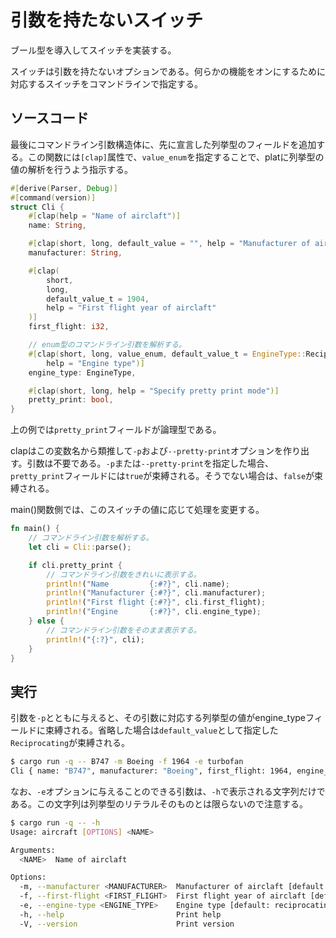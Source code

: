 # 引数を持たないスイッチ

ブール型を導入してスイッチを実装する。

スイッチは引数を持たないオプションである。何らかの機能をオンにするために対応するスイッチをコマンドラインで指定する。

## ソースコード

最後にコマンドライン引数構造体に、先に宣言した列挙型のフィールドを追加する。この関数には`[clap]`属性で、`value_enum`を指定することで、platに列挙型の値の解析を行うよう指示する。

```rust:main.rs
#[derive(Parser, Debug)]
#[command(version)]
struct Cli {
    #[clap(help = "Name of airclaft")]
    name: String,

    #[clap(short, long, default_value = "", help = "Manufacturer of airclaft")]
    manufacturer: String,

    #[clap(
        short,
        long,
        default_value_t = 1904,
        help = "First flight year of airclaft"
    )]
    first_flight: i32,

    // enum型のコマンドライン引数を解析する。
    #[clap(short, long, value_enum, default_value_t = EngineType::Reciprocating,
        help = "Engine type")]
    engine_type: EngineType,

    #[clap(short, long, help = "Specify pretty print mode")]
    pretty_print: bool,
}
```
上の例では`pretty_print`フィールドが論理型である。

clapはこの変数名から類推して`-p`および`--pretty-print`オプションを作り出す。引数は不要である。`-p`または`--pretty-print`を指定した場合、`pretty_print`フィールドには`true`が束縛される。そうでない場合は、`false`が束縛される。

main()関数側では、このスイッチの値に応じて処理を変更する。

```rust:main.rs
fn main() {
    // コマンドライン引数を解析する。
    let cli = Cli::parse();

    if cli.pretty_print {
        // コマンドライン引数をきれいに表示する。
        println!("Name         {:#?}", cli.name);
        println!("Manufacturer {:#?}", cli.manufacturer);
        println!("First flight {:#?}", cli.first_flight);
        println!("Engine       {:#?}", cli.engine_type);
    } else {
        // コマンドライン引数をそのまま表示する。
        println!("{:?}", cli);
    }
}
```


## 実行

引数を`-p`とともに与えると、その引数に対応する列挙型の値がengine_typeフィールドに束縛される。省略した場合は`default_value`として指定した`Reciprocating`が束縛される。

```sh
$ cargo run -q -- B747 -m Boeing -f 1964 -e turbofan
Cli { name: "B747", manufacturer: "Boeing", first_flight: 1964, engine_type: Turbofan }
```
なお、`-e`オプションに与えることのできる引数は、`-h`で表示される文字列だけである。この文字列は列挙型のリテラルそのものとは限らないので注意する。

```sh
$ cargo run -q -- -h
Usage: aircraft [OPTIONS] <NAME>

Arguments:
  <NAME>  Name of airclaft

Options:
  -m, --manufacturer <MANUFACTURER>  Manufacturer of airclaft [default: ]
  -f, --first-flight <FIRST_FLIGHT>  First flight year of airclaft [default: 1904]
  -e, --engine-type <ENGINE_TYPE>    Engine type [default: reciprocating] [possible values: reciprocating, turboprop, turbojet, turbofan]
  -h, --help                         Print help
  -V, --version                      Print version
```


